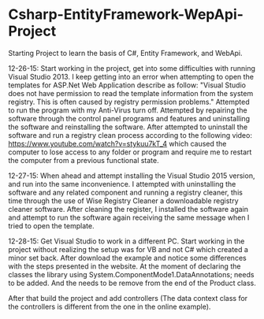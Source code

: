 ﻿# Csharp-EntityFramework-WepApi-Project
Starting Project to learn the basis of C#, Entity Framework, and WebApi.

12-26-15: Start working in the project, get into some difficulties with running Visual Studio 2013. I keep getting into an error when attempting to open the templates for ASP.Net Web Application describe as follow: "Visual Studio does not have permission to read the template information from the system registry. This is often caused by registry permission problems." Attempted to run the program with my Anti-Virus turn off. Attempted by repairing the software through the control panel programs and features and uninstalling the software and reinstalling the software. After attempted to uninstall the software and run a registry clean process according to the following video: https://www.youtube.com/watch?v=stykuu7kT_4 which caused the computer to lose access to any folder or program and require me to restart the computer from a previous functional state. 

12-27-15: When ahead and attempt installing the Visual Studio 2015 version, and run into the same inconvenience. I attempted with uninstalling the software and any related component and running a registry cleaner, this time through the use of Wise Registry Cleaner a downloadable registry cleaner software. After cleaning the register, I installed the software again and attempt to run the software again receiving the same message when I tried to open the template.

12-28-15: Get Visual Studio to work in a different PC. Start working in the project without realizing the setup was for VB and not C# which created a minor set back. After download the example and notice some differences with the steps presented in the website. At the moment of declaring the classes the library using System.ComponentMode1.DataAnnotations; needs to be added. And the </review> needs to be remove from the end of the Product class.

After that build the project and add controllers (The data context class for the controllers is different from the one in the online example).